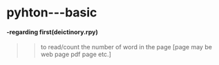 # pyhton---basic

#### -regarding first(deictinory.rpy)
>>
>>to read/count the number of word in the page [page may be web page pdf page etc.]
